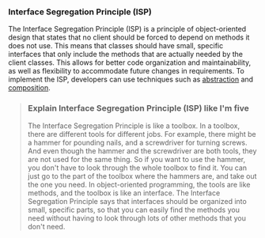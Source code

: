 ### Interface Segregation Principle (ISP)

The Interface Segregation Principle (ISP) is a principle of object-oriented design that states that no client should be forced to depend on methods it does not use. This means that classes should have small, specific interfaces that only include the methods that are actually needed by the client classes. This allows for better code organization and maintainability, as well as flexibility to accommodate future changes in requirements. To implement the ISP, developers can use techniques such as [abstraction](../99_GLOSSARY/ABSTRACTION.md) and [composition](../99_GLOSSARY/COMPOSITION.md).


> ### Explain Interface Segregation Principle (ISP) like I'm five
> 
> The Interface Segregation Principle is like a toolbox. In a toolbox, there are different tools for different jobs. For example, there might be a hammer for pounding nails, and a screwdriver for turning screws. And even though the hammer and the screwdriver are both tools, they are not used for the same thing. So if you want to use the hammer, you don't have to look through the whole toolbox to find it. You can just go to the part of the toolbox where the hammers are, and take out the one you need. In object-oriented programming, the tools are like methods, and the toolbox is like an interface. The Interface Segregation Principle says that interfaces should be organized into small, specific parts, so that you can easily find the methods you need without having to look through lots of other methods that you don't need.

